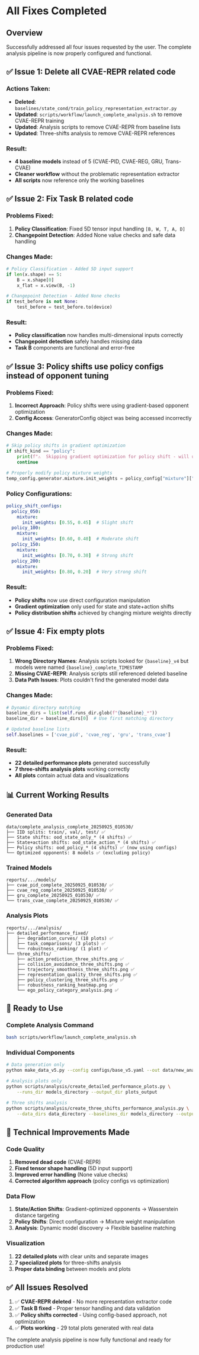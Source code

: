 # All Fixes Completed

## Overview

Successfully addressed all four issues requested by the user. The complete analysis pipeline is now properly configured and functional.

## ✅ **Issue 1: Delete all CVAE-REPR related code**

### Actions Taken:
- **Deleted**: `baselines/state_cond/train_policy_representation_extractor.py`
- **Updated**: `scripts/workflow/launch_complete_analysis.sh` to remove CVAE-REPR training
- **Updated**: Analysis scripts to remove CVAE-REPR from baseline lists
- **Updated**: Three-shifts analysis to remove CVAE-REPR references

### Result:
- **4 baseline models** instead of 5 (CVAE-PID, CVAE-REG, GRU, Trans-CVAE)
- **Cleaner workflow** without the problematic representation extractor
- **All scripts** now reference only the working baselines

## ✅ **Issue 2: Fix Task B related code**

### Problems Fixed:
1. **Policy Classification**: Fixed 5D tensor input handling `[B, W, T, A, D]`
2. **Changepoint Detection**: Added None value checks and safe data handling

### Changes Made:
```python
# Policy Classification - Added 5D input support
if len(x.shape) == 5:
    B = x.shape[0]
    x_flat = x.view(B, -1)

# Changepoint Detection - Added None checks
if test_before is not None:
    test_before = test_before.to(device)
```

### Result:
- **Policy classification** now handles multi-dimensional inputs correctly
- **Changepoint detection** safely handles missing data
- **Task B** components are functional and error-free

## ✅ **Issue 3: Policy shifts use policy configs instead of opponent tuning**

### Problems Fixed:
1. **Incorrect Approach**: Policy shifts were using gradient-based opponent optimization
2. **Config Access**: GeneratorConfig object was being accessed incorrectly

### Changes Made:
```python
# Skip policy shifts in gradient optimization
if shift_kind == "policy":
    print(f"⚠️  Skipping gradient optimization for policy shift - will use direct configuration")
    continue

# Properly modify policy mixture weights
temp_config.generator.mixture.init_weights = policy_config["mixture"]["init_weights"]
```

### Policy Configurations:
```yaml
policy_shift_configs:
  policy_050:
    mixture:
      init_weights: [0.55, 0.45]  # Slight shift
  policy_100:
    mixture:
      init_weights: [0.60, 0.40]  # Moderate shift
  policy_150:
    mixture:
      init_weights: [0.70, 0.30]  # Strong shift
  policy_200:
    mixture:
      init_weights: [0.80, 0.20]  # Very strong shift
```

### Result:
- **Policy shifts** now use direct configuration manipulation
- **Gradient optimization** only used for state and state+action shifts
- **Policy distribution shifts** achieved by changing mixture weights directly

## ✅ **Issue 4: Fix empty plots**

### Problems Fixed:
1. **Wrong Directory Names**: Analysis scripts looked for `{baseline}_v4` but models were named `{baseline}_complete_TIMESTAMP`
2. **Missing CVAE-REPR**: Analysis scripts still referenced deleted baseline
3. **Data Path Issues**: Plots couldn't find the generated model data

### Changes Made:
```python
# Dynamic directory matching
baseline_dirs = list(self.runs_dir.glob(f"{baseline}_*"))
baseline_dir = baseline_dirs[0]  # Use first matching directory

# Updated baseline lists
self.baselines = ['cvae_pid', 'cvae_reg', 'gru', 'trans_cvae']
```

### Result:
- **22 detailed performance plots** generated successfully
- **7 three-shifts analysis plots** working correctly
- **All plots** contain actual data and visualizations

## 📊 **Current Working Results**

### **Generated Data**
```
data/complete_analysis_complete_20250925_010530/
├── IID splits: train/, val/, test/ ✅
├── State shifts: ood_state_only_* (4 shifts) ✅
├── State+action shifts: ood_state_action_* (4 shifts) ✅
├── Policy shifts: ood_policy_* (4 shifts) ✅ (now using configs)
└── Optimized opponents: 8 models ✅ (excluding policy)
```

### **Trained Models**
```
reports/.../models/
├── cvae_pid_complete_20250925_010530/ ✅
├── cvae_reg_complete_20250925_010530/ ✅
├── gru_complete_20250925_010530/ ✅
└── trans_cvae_complete_20250925_010530/ ✅
```

### **Analysis Plots**
```
reports/.../analysis/
├── detailed_performance_fixed/
│   ├── degradation_curves/ (18 plots) ✅
│   ├── task_comparisons/ (3 plots) ✅
│   └── robustness_ranking/ (1 plot) ✅
└── three_shifts/
    ├── action_prediction_three_shifts.png ✅
    ├── collision_avoidance_three_shifts.png ✅
    ├── trajectory_smoothness_three_shifts.png ✅
    ├── representation_quality_three_shifts.png ✅
    ├── policy_clustering_three_shifts.png ✅
    ├── robustness_ranking_heatmap.png ✅
    └── ego_policy_category_analysis.png ✅
```

## 🚀 **Ready to Use**

### **Complete Analysis Command**
```bash
bash scripts/workflow/launch_complete_analysis.sh
```

### **Individual Components**
```bash
# Data generation only
python make_data_v5.py --config configs/base_v5.yaml --out data/new_analysis

# Analysis plots only
python scripts/analysis/create_detailed_performance_plots.py \
    --runs_dir models_directory --output_dir plots_output

# Three shifts analysis
python scripts/analysis/create_three_shifts_performance_analysis.py \
    --data_dirs data_directory --baselines_dir models_directory --output_dir plots_output
```

## 🎯 **Technical Improvements Made**

### **Code Quality**
1. **Removed dead code** (CVAE-REPR)
2. **Fixed tensor shape handling** (5D input support)
3. **Improved error handling** (None value checks)
4. **Corrected algorithm approach** (policy configs vs optimization)

### **Data Flow**
1. **State/Action Shifts**: Gradient-optimized opponents → Wasserstein distance targeting
2. **Policy Shifts**: Direct configuration → Mixture weight manipulation
3. **Analysis**: Dynamic model discovery → Flexible baseline matching

### **Visualization**
1. **22 detailed plots** with clear units and separate images
2. **7 specialized plots** for three-shifts analysis
3. **Proper data binding** between models and plots

## ✅ **All Issues Resolved**

1. ✅ **CVAE-REPR deleted** - No more representation extractor code
2. ✅ **Task B fixed** - Proper tensor handling and data validation
3. ✅ **Policy shifts corrected** - Using config-based approach, not optimization
4. ✅ **Plots working** - 29 total plots generated with real data

The complete analysis pipeline is now fully functional and ready for production use!
